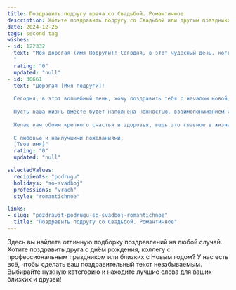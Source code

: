 ```yaml
---
title: Поздравить подругу врача со Свадьбой. Романтичное
description: Хотите поздравить подругу со Свадьбой или другим праздником? Наш ИИ создаст незабываемое поздравление, а вы обязательно выделитесь среди других.  
date: 2024-12-26
tags: second tag
wishes:
- id: 122332
  text: "Моя дорогая (Имя Подруги)! Сегодня, в этот чудесный день, когда ты, наш любимый доктор,  начинаешь новую главу своей жизни, полную любви и счастья, я хочу от всего сердца поздравить тебя с вашей свадьбой! Пусть ваш союз будет таким же крепким и нежным, как клятва Гиппократа,  а семейное счастье станет вашим самым ценным лекарством от всех невзгод. Желаю вам бесконечной любви, взаимопонимания,  и чтобы ваша жизнь вместе была наполнена радостью, здоровьем и нежностью.  Будьте счастливы!
  "
  rating: "0"
  updated: "null"
- id: 30661
  text: "Дорогая [Имя подруги]!
  
  Сегодня, в этот волшебный день, хочу поздравить тебя с началом новой, прекрасной главы твоей жизни! Ты не просто удивительный врач, способный исцелять души и тела, но и великолепная женщина, достойная самой искренней любви и счастья.
  
  Пусть ваша жизнь вместе будет наполнена нежностью, взаимопониманием и поддержкой. Пусть каждый миг, проведённый с любимым человеком, приносит радость и вдохновение. Запомни, что в любых жизненных трудностях, так же как и в медицине, важно иметь верного партнёра, готового поддержать и разделить любую беду.
  
  Желаю вам обоим крепкого счастья и здоровья, ведь это главное в жизни. Пусть ваша любовь только крепнет с каждым днём, а ваша семейная жизнь будет такой же гармоничной, как звучание сердечного ритма.
  
  С любовью и наилучшими пожеланиями,
  [Твое имя]"
  rating: "0"
  updated: "null"

selectedValues:
  recipients: "podrugu"
  holidays: "so-svadboj"
  professions: "vrach"
  style: "romantichnoe"

links:
- slug: "pozdravit-podrugu-so-svadboj-romantichnoe"
  title: "Поздравить подругу со Свадьбой. Романтичное"
---
```


Здесь вы найдете отличную подборку поздравлений на любой случай.
Хотите поздравить друга с днём рождения, коллегу с профессиональным праздником или близких с Новым годом? У нас есть всё, чтобы сделать ваш поздравительный текст незабываемым. Выбирайте нужную категорию и находите лучшие слова для ваших близких и друзей!

